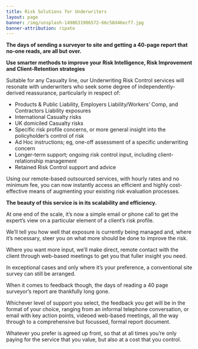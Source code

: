 ```yaml
---
title: Risk Solutions for Underwriters
layout: page
banner: /img/unsplash-1498631906572-66c58d46ecf7.jpg
banner-attribution: ripato
---
```


**The days of sending a surveyor to site and getting a 40-page report that no-one reads, are all but over.**

**Use smarter methods to improve your Risk Intelligence, Risk Improvement and Client-Retention strategies**

Suitable for any Casualty line, our Underwriting Risk Control services will resonate with underwriters who seek some degree of independently-derived reassurance, particularly in respect of:

* Products & Public Liability, Employers Liability/Workers’ Comp, and Contractors Liability exposures
* International Casualty risks
* UK domiciled Casualty risks
* Specific risk profile concerns, or more general insight into the policyholder’s control of risk
* Ad Hoc instructions; eg, one-off assessment of a specific underwriting concern 
* Longer-term support; ongoing risk control input, including client-relationship management
* Retained Risk Control support and advice

Using our remote-based outsourced services, with hourly rates and no minimum fee, you can now instantly access an efficient and highly cost-effective means of augmenting your existing risk evaluation processes.

**The beauty of this service is in its scalability and efficiency.**

At one end of the scale, it’s now a simple email or phone call to get the expert’s view on a particular element of a client’s risk profile.  

We’ll tell you how well that exposure is currently being managed and, where it’s necessary, steer you on what more should be done to improve the risk.

Where you want more input, we’ll make direct, remote contact with the client through web-based meetings to get you that fuller insight you need.

In exceptional cases and only where it’s your preference, a conventional site survey can still be arranged.

When it comes to feedback though, the days of reading a 40 page surveyor’s report are thankfully long gone.

Whichever level of support you select, the feedback you get will be in the format of your choice, ranging from an informal telephone conversation, or email with key action points, videoed web-based meetings, all the way through to a comprehensive but focussed, formal report document.

Whatever you prefer is agreed up front, so that at all times you’re only paying for the service that you value, but also at a cost that you control.
